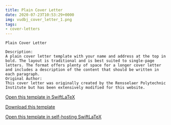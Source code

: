 ```yaml
---
title: Plain Cover Letter
date: 2020-07-23T10:53:29+0000
img: vudbj_cover_letter_1.png
tags:
- cover-letters
---
```

```
Plain Cover Letter

Description:
A plain cover letter template with your name and address at the top in bold. The layout is traditional and is best suited to single-page letters. The format offers plenty of space for a longer cover letter and includes a description of the content that should be written in each paragraph.
Original Author:
This cover letter was originally created by the Rensselaer Polytechnic Institute but has been extensively modified for this website.
```
[Open this template in SwiftLaTeX](https://www.swiftlatex.com/project.html?import=https://swiftlatex.github.io/LaTeXBoilerPlate/zips/rggar_cover_letter_1.zip&import_name=Plain%20Cover%20Letter)

[Download this template](https://swiftlatex.github.io/LaTeXBoilerPlate/zips/rggar_cover_letter_1.zip)

[Open this template in self-hosting SwiftLaTeX](http://localhost:3011/project.html?import=https://swiftlatex.github.io/LaTeXBoilerPlate/zips/rggar_cover_letter_1.zip&import_name=Plain%20Cover%20Letter)

